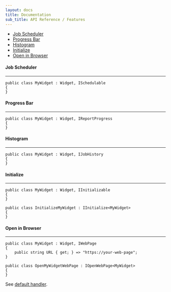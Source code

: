 ```yaml
---
layout: docs
title: Documentation
sub_title: API Reference / Features
---
```


- [Job Scheduler](#job-scheduler)
- [Progress Bar](#progress-bar)
- [Histogram](#histogram)
- [Initialize](#initialize)
- [Open in Browser](#open-in-browser)

#### Job Scheduler
------------------
```
public class MyWidget : Widget, ISchedulable
{
}
```

#### Progress Bar
-----------------
```
public class MyWidget : Widget, IReportProgress
{
}
```

#### Histogram
--------------
```
public class MyWidget : Widget, IJobHistory
{
}
```

#### Initialize
---------------
```
public class MyWidget : Widget, IInitializable
{
}
```

```
public class InitializeMyWidget : IInitialize<MyWidget>
{
}
```

#### Open in Browser
--------------------
```
public class MyWidget : Widget, IWebPage
{
	public string URL { get; } => "https://your-web-page";
}
```

```
public class OpenMyWidgetWebPage : IOpenWebPage<MyWidget>
{
}
```
See [default handler](https://github.com/AnyStatus/API/blob/master/src/AnyStatus.API/Widgets/Features/OpenWebPage.cs).
